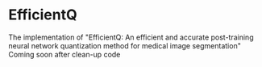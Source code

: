 # EfficientQ
The implementation of "EfficientQ: An efficient and accurate post-training neural network quantization method for medical image segmentation"
Coming soon after clean-up code
